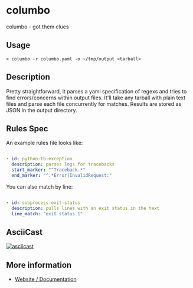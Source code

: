 # columbo

columbo - got them clues

## Usage

```
> columbo -r columbo.yaml -o ~/tmp/output <tarball>
```

## Description

Pretty straightforward, it parses a yaml specification of regexs and tries to
find errors/concerns within output files. It'll take any tarball with plain text
files and parse each file concurrently for matches. Results are stored as JSON
in the output directory.

## Rules Spec

An example rules file looks like:

```yaml

- id: python-tb-exception
  description: parses logs for tracebacks
  start_marker: "^Traceback.*"
  end_marker: "^.*Error|InvalidRequest:"
```

You can also match by line:

```yaml

- id: subprocess-exit-status
  description: pulls lines with an exit status in the text
  line_match: "exit status 1"
```


## AsciiCast

[![asciicast](https://asciinema.org/a/MUs0GdCUxsN89C3fDlRUEHfKI.svg)](https://asciinema.org/a/MUs0GdCUxsN89C3fDlRUEHfKI)

## More information

- [Website / Documentation](https://columbo.8op.org)
